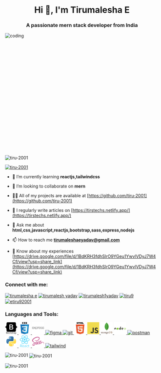 <h1 align="center">Hi 👋, I'm Tirumalesha E</h1>
<h3 align="center">A passionate mern stack developer from India</h3>
<img  align="right" src="https://techcrunch.com/wp-content/uploads/2015/04/codecode.jpg" width="100%"  height="400px" alt="coding"/>
<p align="left"> <img src="https://komarev.com/ghpvc/?username=tiru-2001&label=Profile%20views&color=0e75b6&style=flat" alt="tiru-2001" /> </p>

<p align="left"> <a href="https://github.com/ryo-ma/github-profile-trophy"><img src="https://github-profile-trophy.vercel.app/?username=tiru-2001" alt="tiru-2001" /></a> </p>

- 🌱 I’m currently learning **reactjs,tailwindcss**

- 👯 I’m looking to collaborate on **mern**

- 👨‍💻 All of my projects are available at [https://github.com/tiru-2001](https://github.com/tiru-2001)

- 📝 I regularly write articles on [https://tirstechs.netlify.app/](https://tirstechs.netlify.app/)

- 💬 Ask me about **html,css,javascript,reactjs,bootstrap,sass,express,nodejs**

- 📫 How to reach me **tirumaleshaeyadav@gmail.com**

- 📄 Know about my experiences [https://drive.google.com/file/d/1BdKRH3fdhSIrO9YGeu1YwvlVDyJ7W4Cf/view?usp=share_link](https://drive.google.com/file/d/1BdKRH3fdhSIrO9YGeu1YwvlVDyJ7W4Cf/view?usp=share_link)

<h3 align="left">Connect with me:</h3>
<p align="left">
<a href="https://linkedin.com/in/tirumalesha e" target="blank"><img align="center" src="https://raw.githubusercontent.com/rahuldkjain/github-profile-readme-generator/master/src/images/icons/Social/linked-in-alt.svg" alt="tirumalesha e" height="30" width="40" /></a>
<a href="https://fb.com/tirumalesh yadav" target="blank"><img align="center" src="https://raw.githubusercontent.com/rahuldkjain/github-profile-readme-generator/master/src/images/icons/Social/facebook.svg" alt="tirumalesh yadav" height="30" width="40" /></a>
<a href="https://instagram.com/tirumalesh1yadav" target="blank"><img align="center" src="https://raw.githubusercontent.com/rahuldkjain/github-profile-readme-generator/master/src/images/icons/Social/instagram.svg" alt="tirumalesh1yadav" height="30" width="40" /></a>
<a href="https://www.leetcode.com/tiru9" target="blank"><img align="center" src="https://raw.githubusercontent.com/rahuldkjain/github-profile-readme-generator/master/src/images/icons/Social/leet-code.svg" alt="tiru9" height="30" width="40" /></a>
<a href="https://auth.geeksforgeeks.org/user/etiru92001" target="blank"><img align="center" src="https://raw.githubusercontent.com/rahuldkjain/github-profile-readme-generator/master/src/images/icons/Social/geeks-for-geeks.svg" alt="etiru92001" height="30" width="40" /></a>
</p>

<h3 align="left">Languages and Tools:</h3>
<p align="left"> <a href="https://getbootstrap.com" target="_blank" rel="noreferrer"> <img src="https://raw.githubusercontent.com/devicons/devicon/master/icons/bootstrap/bootstrap-plain-wordmark.svg" alt="bootstrap" width="40" height="40"/> </a> <a href="https://www.w3schools.com/css/" target="_blank" rel="noreferrer"> <img src="https://raw.githubusercontent.com/devicons/devicon/master/icons/css3/css3-original-wordmark.svg" alt="css3" width="40" height="40"/> </a> <a href="https://expressjs.com" target="_blank" rel="noreferrer"> <img src="https://raw.githubusercontent.com/devicons/devicon/master/icons/express/express-original-wordmark.svg" alt="express" width="40" height="40"/> </a> <a href="https://www.figma.com/" target="_blank" rel="noreferrer"> <img src="https://www.vectorlogo.zone/logos/figma/figma-icon.svg" alt="figma" width="40" height="40"/> </a> <a href="https://git-scm.com/" target="_blank" rel="noreferrer"> <img src="https://www.vectorlogo.zone/logos/git-scm/git-scm-icon.svg" alt="git" width="40" height="40"/> </a> <a href="https://www.w3.org/html/" target="_blank" rel="noreferrer"> <img src="https://raw.githubusercontent.com/devicons/devicon/master/icons/html5/html5-original-wordmark.svg" alt="html5" width="40" height="40"/> </a> <a href="https://developer.mozilla.org/en-US/docs/Web/JavaScript" target="_blank" rel="noreferrer"> <img src="https://raw.githubusercontent.com/devicons/devicon/master/icons/javascript/javascript-original.svg" alt="javascript" width="40" height="40"/> </a> <a href="https://www.mongodb.com/" target="_blank" rel="noreferrer"> <img src="https://raw.githubusercontent.com/devicons/devicon/master/icons/mongodb/mongodb-original-wordmark.svg" alt="mongodb" width="40" height="40"/> </a> <a href="https://nodejs.org" target="_blank" rel="noreferrer"> <img src="https://raw.githubusercontent.com/devicons/devicon/master/icons/nodejs/nodejs-original-wordmark.svg" alt="nodejs" width="40" height="40"/> </a> <a href="https://postman.com" target="_blank" rel="noreferrer"> <img src="https://www.vectorlogo.zone/logos/getpostman/getpostman-icon.svg" alt="postman" width="40" height="40"/> </a> <a href="https://www.python.org" target="_blank" rel="noreferrer"> <img src="https://raw.githubusercontent.com/devicons/devicon/master/icons/python/python-original.svg" alt="python" width="40" height="40"/> </a> <a href="https://reactjs.org/" target="_blank" rel="noreferrer"> <img src="https://raw.githubusercontent.com/devicons/devicon/master/icons/react/react-original-wordmark.svg" alt="react" width="40" height="40"/> </a> <a href="https://sass-lang.com" target="_blank" rel="noreferrer"> <img src="https://raw.githubusercontent.com/devicons/devicon/master/icons/sass/sass-original.svg" alt="sass" width="40" height="40"/> </a> <a href="https://tailwindcss.com/" target="_blank" rel="noreferrer"> <img src="https://www.vectorlogo.zone/logos/tailwindcss/tailwindcss-icon.svg" alt="tailwind" width="40" height="40"/> </a> </p>

<p><img align="left" src="https://github-readme-stats.vercel.app/api/top-langs?username=tiru-2001&show_icons=true&locale=en&layout=compact" alt="tiru-2001" /></p>

<p>&nbsp;<img align="center" src="https://github-readme-stats.vercel.app/api?username=tiru-2001&show_icons=true&locale=en" alt="tiru-2001" /></p>

<p><img align="center" src="https://github-readme-streak-stats.herokuapp.com/?user=tiru-2001&" alt="tiru-2001" /></p>
